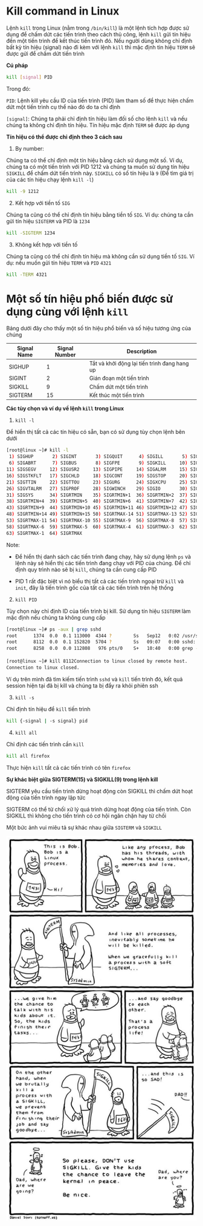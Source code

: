 # Kill command in Linux

Lệnh `kill` trong Linux (nằm trong `/bin/kill`) là một lệnh tích hợp được sử dụng để chấm dứt các tiến trình theo cách thủ công, lệnh `kill` gửi tín hiệu đến một tiến trình để kết thúc tiến trình đó. Nếu người dùng không chỉ định bất kỳ tín hiệu (signal) nào đi kèm với lệnh `kill` thì mặc định tin hiệu `TERM` sẽ được gửi để chấm dứt tiến trình

**Cú pháp**

```sh
kill [signal] PID
```

Trong đó:

`PID`: Lệnh kill yêu cầu ID của tiến trình (PID) làm tham số để thực hiện chấm dứt một tiến trình cụ thể nào đó do ta chỉ định

`[signal]`: Chúng ta phải chỉ định tín hiệu làm đối số cho lệnh `kill` và nếu chúng ta không chỉ định tín hiệu. Tín hiệu mặc định `TERM` sẽ được áp dụng

**Tín hiệu có thể được chỉ định theo 3 cách sau**

1. By number:

Chúng ta có thể chỉ định một tín hiệu bằng cách sử dụng một số. Ví dụ, chúng ta có một tiến trình với PID 1212 và chúng ta muốn sử dụng tín hiệu `SIGKILL` để chấm dứt tiến trình này. `SIGKILL` có số tín hiệu là `9` (Để tìm giá trị của các tín hiệu chạy lệnh `kill -l`)

```sh
kill -9 1212
```

2. Kết hợp với tiền tố `SIG`

Chúng ta cũng có thể chỉ định tín hiệu bằng tiền tố `SIG`. Ví dụ: chúng ta cần gửi tín hiệu `SIGTERM` và PID là `1234`

```sh
kill -SIGTERM 1234
```

3. Không kết hợp với tiền tố

Chúng ta cũng có thể chỉ định tín hiệu mà không cần sử dụng tiền tố `SIG`. Ví dụ: nếu muốn gửi tín hiệu `TERM` và `PID` `4321`

```sh
kill -TERM 4321
```

# Một số tín hiệu phổ biến được sử dụng cùng với lệnh `kill`

Bảng dưới đây cho thấy một số tín hiệu phổ biến và số hiệu tương ứng của chúng

|Signal Name|Signal Number|Description|
|---|---|---|
|SIGHUP|1|Tắt và khởi động lại tiến trình đang hang up|
|SIGINT|2|Gián đoạn một tiến trình|
|SIGKILL|9|Chấm dứt một tiến trình|
|SIGTERM|15|Kết thúc một tiến trình|

**Các tùy chọn và ví dụ về lệnh `kill` trong Linux**

1. `kill -l`

Để hiển thị tất cả các tín hiệu có sẵn, bạn có sử dụng tùy chọn lệnh bên dưới

```sh
[root@linux ~]# kill -l
 1) SIGHUP       2) SIGINT       3) SIGQUIT      4) SIGILL       5) SIGTRAP
 6) SIGABRT      7) SIGBUS       8) SIGFPE       9) SIGKILL     10) SIGUSR1
11) SIGSEGV     12) SIGUSR2     13) SIGPIPE     14) SIGALRM     15) SIGTERM
16) SIGSTKFLT   17) SIGCHLD     18) SIGCONT     19) SIGSTOP     20) SIGTSTP
21) SIGTTIN     22) SIGTTOU     23) SIGURG      24) SIGXCPU     25) SIGXFSZ
26) SIGVTALRM   27) SIGPROF     28) SIGWINCH    29) SIGIO       30) SIGPWR
31) SIGSYS      34) SIGRTMIN    35) SIGRTMIN+1  36) SIGRTMIN+2  37) SIGRTMIN+3
38) SIGRTMIN+4  39) SIGRTMIN+5  40) SIGRTMIN+6  41) SIGRTMIN+7  42) SIGRTMIN+8
43) SIGRTMIN+9  44) SIGRTMIN+10 45) SIGRTMIN+11 46) SIGRTMIN+12 47) SIGRTMIN+13
48) SIGRTMIN+14 49) SIGRTMIN+15 50) SIGRTMAX-14 51) SIGRTMAX-13 52) SIGRTMAX-12
53) SIGRTMAX-11 54) SIGRTMAX-10 55) SIGRTMAX-9  56) SIGRTMAX-8  57) SIGRTMAX-7
58) SIGRTMAX-6  59) SIGRTMAX-5  60) SIGRTMAX-4  61) SIGRTMAX-3  62) SIGRTMAX-2
63) SIGRTMAX-1  64) SIGRTMAX
```

Note: 

- Để hiển thị danh sách các tiến trình đang chạy, hãy sử dụng lệnh `ps` và lệnh này sẽ hiển thị các tiến trình đang chạy với PID của chúng. Để chỉ định quy trình nào sẽ bị `kill`, chúng ta cần cung cấp PID

- PID 1 rất đặc biệt vì nó biểu thị tất cả các tiến trình ngoại trừ `kill` và `init`, đây là tiến trình gốc của tất cả các tiến trình trên hệ thống

2. `kill PID`

Tùy chọn này chỉ định ID của tiến trình bị kill. Sử dụng tín hiệu `SIGTERM` làm mặc định nếu chúng ta không cung cấp

```sh
[root@linux ~]# ps -aux | grep sshd
root      1374  0.0  0.1 113000  4344 ?        Ss   Sep12   0:02 /usr/sbin/sshd -D
root      8112  0.0  0.1 152820  5704 ?        Ss   09:07   0:00 sshd: root@pts/0
root      8258  0.0  0.0 112808   976 pts/0    S+   10:40   0:00 grep --color=auto sshd

[root@linux ~]# kill 8112Connection to linux closed by remote host.
Connection to linux closed.
```

Ví dụ trên mình đã tìm kiếm tiến trình `sshd` và `kill` tiến trình đó, kết quả session hiện tại đã bị kill và chúng ta bị đẩy ra khỏi phiên ssh

3. `kill -s`

Chỉ định tín hiệu để `kill` tiến trình

```sh
kill {-signal | -s signal} pid
```

4. `kill all`

Chỉ định các tiến trình cần `kill`

```sh
kill all firefox
```

Thực hiện `kill` tất cả các tiến trình có tên `firefox`


**Sự khác biệt giữa SIGTERM(15) và SIGKILL(9) trong lệnh kill**

SIGTERM yêu cầu tiến trình dừng hoạt động còn SIGKILL thì chấm dứt hoạt động của tiến trình ngay lập tức

SIGTERM có thể từ chối xử lý quá trình dừng hoạt động của tiến trình. Còn SIGKILL thì không cho tiến trình có cơ hội ngăn chặn hay từ chối

Một bức ảnh vui miêu tả sự khác nhau giữa `SIGTERM` và `SIGKILL`

![](/linux_commands/images/sigterm_sigkill.png)